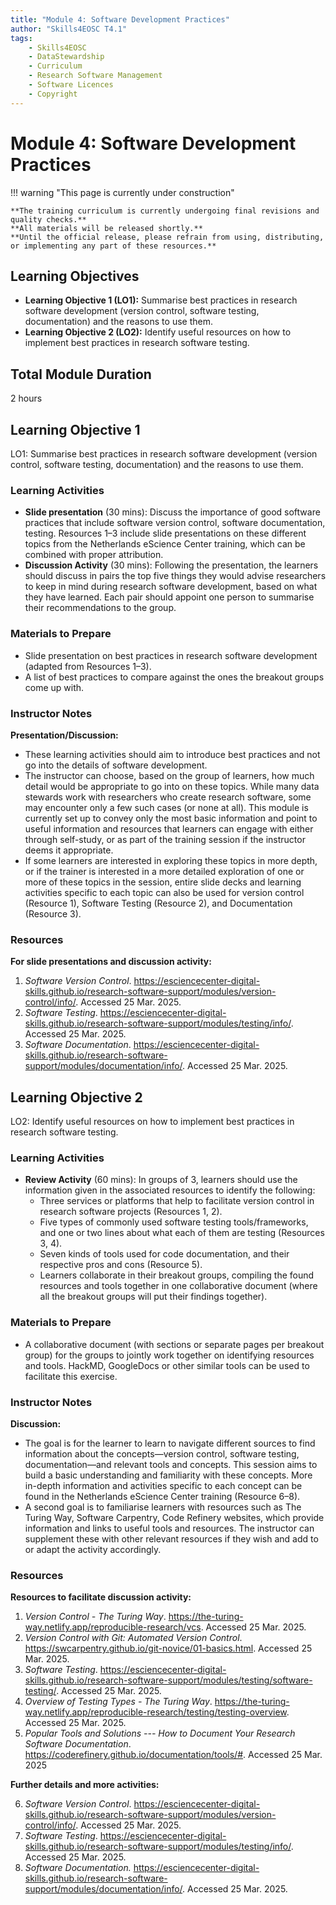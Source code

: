```yaml
---
title: "Module 4: Software Development Practices"
author: "Skills4EOSC T4.1"
tags:
    - Skills4EOSC
    - DataStewardship
    - Curriculum
    - Research Software Management
    - Software Licences
    - Copyright
---
```


# Module 4: Software Development Practices

!!! warning "This page is currently under construction"

    **The training curriculum is currently undergoing final revisions and quality checks.**
    **All materials will be released shortly.**
    **Until the official release, please refrain from using, distributing, or implementing any part of these resources.**


## Learning Objectives

- **Learning Objective 1 (LO1):** Summarise best practices in research software development (version control, software testing, documentation) and the reasons to use them.
- **Learning Objective 2 (LO2):** Identify useful resources on how to implement best practices in research software testing.


## Total Module Duration

2 hours


## Learning Objective 1

LO1: Summarise best practices in research software development (version control, software testing, documentation) and the reasons to use them.


### Learning Activities

- **Slide presentation** (30 mins): Discuss the importance of good software practices that include software version control, software documentation, testing. Resources 1&ndash;3 include slide presentations on these different topics from the Netherlands eScience Center training, which can be combined with proper attribution.
- **Discussion Activity** (30 mins): Following the presentation, the learners should discuss in pairs the top five things they would advise researchers to keep in mind during research software development, based on what they have learned. Each pair should appoint one person to summarise their recommendations to the group.


### Materials to Prepare

- Slide presentation on best practices in research software development (adapted from Resources 1&ndash;3).
- A list of best practices to compare against the ones the breakout groups come up with.


### Instructor Notes

**Presentation/Discussion:**

- These learning activities should aim to introduce best practices and not go into the details of software development.
- The instructor can choose, based on the group of learners, how much detail would be appropriate to go into on these topics. While many data stewards work with researchers who create research software, some may encounter only a few such cases (or none at all). This module is currently set up to convey only the most basic information and point to useful information and resources that learners can engage with either through self-study, or as part of the training session if the instructor deems it appropriate.
- If some learners are interested in exploring these topics in more depth, or if the trainer is interested in a more detailed exploration of one or more of these topics in the session, entire slide decks and learning activities specific to each topic can also be used for version control (Resource 1), Software Testing (Resource 2), and Documentation (Resource 3).


### Resources

**For slide presentations and discussion activity:**

1. *Software Version Control*. <https://esciencecenter-digital-skills.github.io/research-software-support/modules/version-control/info/>. Accessed 25 Mar. 2025.
2. *Software Testing*. <https://esciencecenter-digital-skills.github.io/research-software-support/modules/testing/info/>. Accessed 25 Mar. 2025.
3. *Software Documentation*. <https://esciencecenter-digital-skills.github.io/research-software-support/modules/documentation/info/>. Accessed 25 Mar. 2025.



## Learning Objective 2

LO2: Identify useful resources on how to implement best practices in research software testing.


### Learning Activities

- **Review Activity** (60 mins): In groups of 3, learners should use the information given in the associated resources to identify the following:
    - Three services or platforms that help to facilitate version control in research software projects (Resources 1, 2).
    - Five types of commonly used software testing tools/frameworks, and one or two lines about what each of them are testing (Resources 3, 4).
    - Seven kinds of tools used for code documentation, and their respective pros and cons (Resource 5).
    - Learners collaborate in their breakout groups, compiling the found resources and tools together in one collaborative document (where all the breakout groups will put their findings together).


### Materials to Prepare

- A collaborative document (with sections or separate pages per breakout group) for the groups to jointly work together on identifying resources and tools. HackMD, GoogleDocs or other similar tools can be used to facilitate this exercise.


### Instructor Notes

**Discussion:**

- The goal is for the learner to learn to navigate different sources to find information about the concepts&mdash;version control, software testing, documentation&mdash;and relevant tools and concepts. This session aims to build a basic understanding and familiarity with these concepts. More in-depth information and activities specific to each concept can be found in the Netherlands eScience Center training (Resource 6&ndash;8).
- A second goal is to familiarise learners with resources such as The Turing Way, Software Carpentry, Code Refinery websites, which provide information and links to useful tools and resources. The instructor can supplement these with other relevant resources if they wish and add to or adapt the activity accordingly.


### Resources

**Resources to facilitate discussion activity:**

1. *Version Control - The Turing Way*. <https://the-turing-way.netlify.app/reproducible-research/vcs>. Accessed 25 Mar. 2025.
2. *Version Control with Git: Automated Version Control*. <https://swcarpentry.github.io/git-novice/01-basics.html>. Accessed 25 Mar. 2025.
3. *Software Testing*. <https://esciencecenter-digital-skills.github.io/research-software-support/modules/testing/software-testing/>. Accessed 25 Mar. 2025.
4. *Overview of Testing Types - The Turing Way*. <https://the-turing-way.netlify.app/reproducible-research/testing/testing-overview>. Accessed 25 Mar. 2025.
5. *Popular Tools and Solutions --- How to Document Your Research Software Documentation*. <https://coderefinery.github.io/documentation/tools/#>. Accessed 25 Mar. 2025

**Further details and more activities:**

6. *Software Version Control*. <https://esciencecenter-digital-skills.github.io/research-software-support/modules/version-control/info/>. Accessed 25 Mar. 2025.
7. *Software Testing*. <https://esciencecenter-digital-skills.github.io/research-software-support/modules/testing/info/>. Accessed 25 Mar. 2025.
8. *Software Documentation.* <https://esciencecenter-digital-skills.github.io/research-software-support/modules/documentation/info/>. Accessed 25 Mar. 2025.
